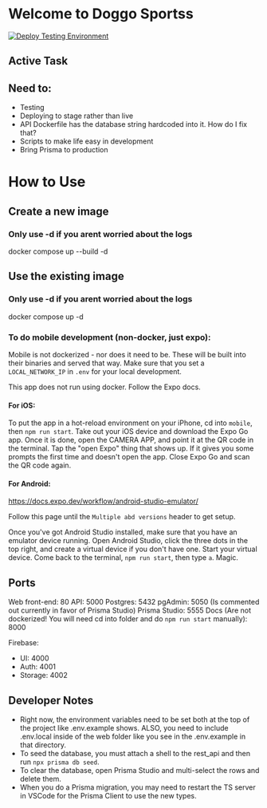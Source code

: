 # Welcome to Doggo Sportss

[![Deploy Testing Environment](https://github.com/doggo-sports/services/actions/workflows/retry.yml/badge.svg?branch=testing)](https://github.com/doggo-sports/services/actions/workflows/retry.yml)

## Active Task

## Need to:

- Testing
- Deploying to stage rather than live
- API Dockerfile has the database string hardcoded into it. How do I fix that?
- Scripts to make life easy in development
- Bring Prisma to production

# How to Use

## Create a new image

### Only use -d if you arent worried about the logs

docker compose up --build -d

## Use the existing image

### Only use -d if you arent worried about the logs

docker compose up -d

### To do mobile development (non-docker, just expo):

Mobile is not dockerized - nor does it need to be. These will be built into their binaries and served that way.
Make sure that you set a `LOCAL_NETWORK_IP` in `.env` for your local development.

This app does not run using docker. Follow the Expo docs.

#### For iOS:

To put the app in a hot-reload environment on your iPhone, cd into `mobile`, then `npm run start`. Take out your iOS device and download the Expo Go app. Once it is done, open the CAMERA APP, and point it at the QR code in the terminal. Tap the "open Expo" thing that shows up. If it gives you some prompts the first time and doesn't open the app. Close Expo Go and scan the QR code again.

#### For Android:

https://docs.expo.dev/workflow/android-studio-emulator/

Follow this page until the `Multiple abd versions` header to get setup.

Once you've got Android Studio installed, make sure that you have an emulator device running. Open Android Studio, click the three dots in the top right, and create a virtual device if you don't have one. Start your virtual device. Come back to the terminal, `npm run start`, then type `a`. Magic.

## Ports

Web front-end: 80
API: 5000
Postgres: 5432
pgAdmin: 5050 (Is commented out currently in favor of Prisma Studio)
Prisma Studio: 5555
Docs (Are not dockerized! You will need cd into folder and do `npm run start` manually): 8000

Firebase:

- UI: 4000
- Auth: 4001
- Storage: 4002

## Developer Notes

- Right now, the environment variables need to be set both at the top of the project like .env.example shows. ALSO, you need to include .env.local inside of the web folder like you see in the .env.example in that directory.
- To seed the database, you must attach a shell to the rest_api and then run `npx prisma db seed`.
- To clear the database, open Prisma Studio and multi-select the rows and delete them.
- When you do a Prisma migration, you may need to restart the TS server in VSCode for the Prisma Client to use the new types.
